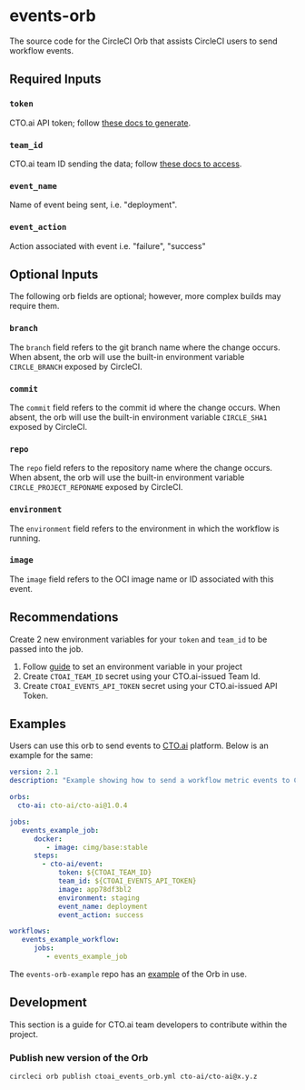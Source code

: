 # events-orb

The source code for the CircleCI Orb that assists CircleCI users to send workflow events.

## Required Inputs

### `token`

CTO.ai API token; follow [these docs to generate](https://cto.ai/docs/integrate-any-tool).

### `team_id`

CTO.ai team ID sending the data; follow [these docs to access](https://cto.ai/docs/integrate-any-tool).

### `event_name`

Name of event being sent, i.e. "deployment".

### `event_action`

Action associated with event i.e. "failure", "success"

## Optional Inputs

The following orb fields are optional; however, more complex builds may
require them.

### `branch`

The `branch` field refers to the git branch name where the change occurs. When
absent, the orb will use the built-in environment variable `CIRCLE_BRANCH` exposed by CircleCI.

### `commit`

The `commit` field refers to the commit id where the change occurs. When absent,
the orb will use the built-in environment variable `CIRCLE_SHA1` exposed by CircleCI.

### `repo`

The `repo` field refers to the repository name where the change occurs. When
absent, the orb will use the built-in environment variable `CIRCLE_PROJECT_REPONAME` exposed by CircleCI.

### `environment`

The `environment` field refers to the environment in which the workflow is running.

### `image`

The `image` field refers to the OCI image name or ID associated with this event.

## Recommendations

Create 2 new environment variables for your `token` and `team_id` to be passed into the job.

1. Follow [guide](https://circleci.com/docs/set-environment-variable/#set-an-environment-variable-in-a-project) to set an environment variable in your project
2. Create `CTOAI_TEAM_ID` secret using your CTO.ai-issued Team Id.
3. Create `CTOAI_EVENTS_API_TOKEN` secret using your CTO.ai-issued API Token.

## Examples

Users can use this orb to send events to [CTO.ai](https://cto.ai/) platform. Below is an example for the same:

```yaml
version: 2.1
description: "Example showing how to send a workflow metric events to CTO.ai. Set CTOAI_EVENTS_API_TOKEN and CTOAI_TEAM_ID env vars in CircleCI settings."

orbs:
  cto-ai: cto-ai/cto-ai@1.0.4

jobs:
   events_example_job:
      docker:
         - image: cimg/base:stable
      steps:
        - cto-ai/event:
            token: ${CTOAI_TEAM_ID}
            team_id: ${CTOAI_EVENTS_API_TOKEN}
            image: app78df3bl2
            environment: staging
            event_name: deployment
            event_action: success

workflows:
   events_example_workflow:
      jobs:
         - events_example_job
```

The `events-orb-example` repo has an [example](https://github.com/cto-ai/events-orb-example) of the Orb in use.

## Development

This section is a guide for CTO.ai team developers to contribute within the project.

### Publish new version of the Orb

```bash
circleci orb publish ctoai_events_orb.yml cto-ai/cto-ai@x.y.z
```
